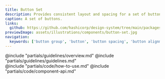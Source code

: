 ```yaml
---
title: Button Set
description: Provides consistent layout and spacing for a set of buttons.
caption: A set of buttons.
links:
  github: https://github.com/hashicorp/design-system/tree/main/packages/components/addon/components/hds/button-set
previewImage: assets/illustrations/components/button-set.jpg
navigation:
  keywords: ['button group', 'button', 'button spacing', 'button alignment', 'button layout']
---
```


<section data-tab="Guidelines">
  @include "partials/guidelines/overview.md"
  @include "partials/guidelines/guidelines.md"
</section>

<section data-tab="Code">
  @include "partials/code/how-to-use.md"
  @include "partials/code/component-api.md"
  <!-- @include "partials/code/showcase.md" -->
</section>
